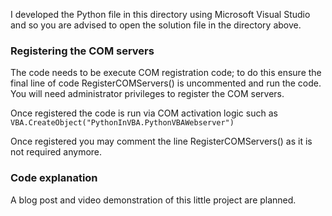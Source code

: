 I developed the Python file in this directory using Microsoft Visual Studio and so you are advised to open the solution file in the directory above.

### Registering the COM servers
The code needs to be execute COM registration code; to do this ensure the final line of code RegisterCOMServers() is uncommented and run the code.  You will need administrator privileges to register the COM servers.

Once registered the code is run via COM activation logic such as `VBA.CreateObject("PythonInVBA.PythonVBAWebserver")`

Once registered you may comment the line RegisterCOMServers() as it is not required anymore.

### Code explanation
A blog post and video demonstration of this little project are planned.
